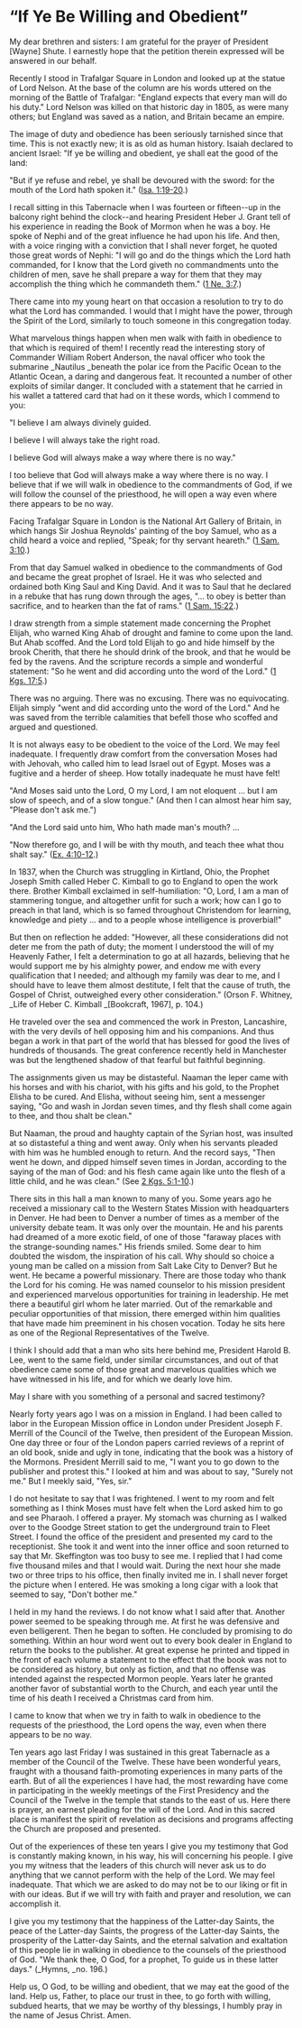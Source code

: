 # “If Ye Be Willing and Obedient”

My dear brethren and sisters: I am grateful for the prayer of President
[Wayne] Shute. I earnestly hope that the petition therein expressed will be
answered in our behalf.

Recently I stood in Trafalgar Square in London and looked up at the statue of
Lord Nelson. At the base of the column are his words uttered on the morning of
the Battle of Trafalgar: "England expects that every man will do his duty."
Lord Nelson was killed on that historic day in 1805, as were many others; but
England was saved as a nation, and Britain became an empire.

The image of duty and obedience has been seriously tarnished since that time.
This is not exactly new; it is as old as human history. Isaiah declared to
ancient Israel: "If ye be willing and obedient, ye shall eat the good of the
land:

"But if ye refuse and rebel, ye shall be devoured with the sword: for the
mouth of the Lord hath spoken it." ([Isa.
1:19-20](https://www.lds.org/scriptures/ot/isa/1.19-20?lang=eng#18).)

I recall sitting in this Tabernacle when I was fourteen or fifteen--up in the
balcony right behind the clock--and hearing President Heber J. Grant tell of
his experience in reading the Book of Mormon when he was a boy. He spoke of
Nephi and of the great influence he had upon his life. And then, with a voice
ringing with a conviction that I shall never forget, he quoted those great
words of Nephi: "I will go and do the things which the Lord hath commanded,
for I know that the Lord giveth no commandments unto the children of men, save
he shall prepare a way for them that they may accomplish the thing which he
commandeth them." ([1 Ne.
3:7](https://www.lds.org/scriptures/bofm/1-ne/3.7?lang=eng#6).)

There came into my young heart on that occasion a resolution to try to do what
the Lord has commanded. I would that I might have the power, through the
Spirit of the Lord, similarly to touch someone in this congregation today.

What marvelous things happen when men walk with faith in obedience to that
which is required of them! I recently read the interesting story of Commander
William Robert Anderson, the naval officer who took the submarine _Nautilus
_beneath the polar ice from the Pacific Ocean to the Atlantic Ocean, a daring
and dangerous feat. It recounted a number of other exploits of similar danger.
It concluded with a statement that he carried in his wallet a tattered card
that had on it these words, which I commend to you:

"I believe I am always divinely guided.

I believe I will always take the right road.

I believe God will always make a way where there is no way."

I too believe that God will always make a way where there is no way. I believe
that if we will walk in obedience to the commandments of God, if we will
follow the counsel of the priesthood, he will open a way even where there
appears to be no way.

Facing Trafalgar Square in London is the National Art Gallery of Britain, in
which hangs Sir Joshua Reynolds' painting of the boy Samuel, who as a child
heard a voice and replied, "Speak; for thy servant heareth." ([1 Sam.
3:10](https://www.lds.org/scriptures/ot/1-sam/3.10?lang=eng#9).)

From that day Samuel walked in obedience to the commandments of God and became
the great prophet of Israel. He it was who selected and ordained both King
Saul and King David. And it was to Saul that he declared in a rebuke that has
rung down through the ages, "... to obey is better than sacrifice, and to
hearken than the fat of rams." ([1 Sam.
15:22](https://www.lds.org/scriptures/ot/1-sam/15.22?lang=eng#21).)

I draw strength from a simple statement made concerning the Prophet Elijah,
who warned King Ahab of drought and famine to come upon the land. But Ahab
scoffed. And the Lord told Elijah to go and hide himself by the brook Cherith,
that there he should drink of the brook, and that he would be fed by the
ravens. And the scripture records a simple and wonderful statement: "So he
went and did according unto the word of the Lord." ([1 Kgs.
17:5](https://www.lds.org/scriptures/ot/1-kgs/17.5?lang=eng#4).)

There was no arguing. There was no excusing. There was no equivocating. Elijah
simply "went and did according unto the word of the Lord." And he was saved
from the terrible calamities that befell those who scoffed and argued and
questioned.

It is not always easy to be obedient to the voice of the Lord. We may feel
inadequate. I frequently draw comfort from the conversation Moses had with
Jehovah, who called him to lead Israel out of Egypt. Moses was a fugitive and
a herder of sheep. How totally inadequate he must have felt!

"And Moses said unto the Lord, O my Lord, I am not eloquent ... but I am slow of
speech, and of a slow tongue." (And then I can almost hear him say, "Please
don't ask me.")

"And the Lord said unto him, Who hath made man's mouth? ...

"Now therefore go, and I will be with thy mouth, and teach thee what thou
shalt say." ([Ex.
4:10-12](https://www.lds.org/scriptures/ot/ex/4.10-12?lang=eng#9).)

In 1837, when the Church was struggling in Kirtland, Ohio, the Prophet Joseph
Smith called Heber C. Kimball to go to England to open the work there. Brother
Kimball exclaimed in self-humiliation: "O, Lord, I am a man of stammering
tongue, and altogether unfit for such a work; how can I go to preach in that
land, which is so famed throughout Christendom for learning, knowledge and
piety ... and to a people whose intelligence is proverbial!"

But then on reflection he added: "However, all these considerations did not
deter me from the path of duty; the moment I understood the will of my
Heavenly Father, I felt a determination to go at all hazards, believing that
he would support me by his almighty power, and endow me with every
qualification that I needed; and although my family was dear to me, and I
should have to leave them almost destitute, I felt that the cause of truth,
the Gospel of Christ, outweighed every other consideration." (Orson F.
Whitney, _Life of Heber C. Kimball _[Bookcraft, 1967], p. 104.)

He traveled over the sea and commenced the work in Preston, Lancashire, with
the very devils of hell opposing him and his companions. And thus began a work
in that part of the world that has blessed for good the lives of hundreds of
thousands. The great conference recently held in Manchester was but the
lengthened shadow of that fearful but faithful beginning.

The assignments given us may be distasteful. Naaman the leper came with his
horses and with his chariot, with his gifts and his gold, to the Prophet
Elisha to be cured. And Elisha, without seeing him, sent a messenger saying,
"Go and wash in Jordan seven times, and thy flesh shall come again to thee,
and thou shalt be clean."

But Naaman, the proud and haughty captain of the Syrian host, was insulted at
so distasteful a thing and went away. Only when his servants pleaded with him
was he humbled enough to return. And the record says, "Then went he down, and
dipped himself seven times in Jordan, according to the saying of the man of
God: and his flesh came again like unto the flesh of a little child, and he
was clean." (See [2 Kgs.
5:1-10](https://www.lds.org/scriptures/ot/2-kgs/5.1-10?lang=eng#0).)

There sits in this hall a man known to many of you. Some years ago he received
a missionary call to the Western States Mission with headquarters in Denver.
He had been to Denver a number of times as a member of the university debate
team. It was only over the mountain. He and his parents had dreamed of a more
exotic field, of one of those "faraway places with the strange-sounding
names." His friends smiled. Some dear to him doubted the wisdom, the
inspiration of his call. Why should so choice a young man be called on a
mission from Salt Lake City to Denver? But he went. He became a powerful
missionary. There are those today who thank the Lord for his coming. He was
named counselor to his mission president and experienced marvelous
opportunities for training in leadership. He met there a beautiful girl whom
he later married. Out of the remarkable and peculiar opportunities of that
mission, there emerged within him qualities that have made him preeminent in
his chosen vocation. Today he sits here as one of the Regional Representatives
of the Twelve.

I think I should add that a man who sits here behind me, President Harold B.
Lee, went to the same field, under similar circumstances, and out of that
obedience came some of those great and marvelous qualities which we have
witnessed in his life, and for which we dearly love him.

May I share with you something of a personal and sacred testimony?

Nearly forty years ago I was on a mission in England. I had been called to
labor in the European Mission office in London under President Joseph F.
Merrill of the Council of the Twelve, then president of the European Mission.
One day three or four of the London papers carried reviews of a reprint of an
old book, snide and ugly in tone, indicating that the book was a history of
the Mormons. President Merrill said to me, "I want you to go down to the
publisher and protest this." I looked at him and was about to say, "Surely not
me." But I meekly said, "Yes, sir."

I do not hesitate to say that I was frightened. I went to my room and felt
something as I think Moses must have felt when the Lord asked him to go and
see Pharaoh. I offered a prayer. My stomach was churning as I walked over to
the Goodge Street station to get the underground train to Fleet Street. I
found the office of the president and presented my card to the receptionist.
She took it and went into the inner office and soon returned to say that Mr.
Skeffington was too busy to see me. I replied that I had come five thousand
miles and that I would wait. During the next hour she made two or three trips
to his office, then finally invited me in. I shall never forget the picture
when I entered. He was smoking a long cigar with a look that seemed to say,
"Don't bother me."

I held in my hand the reviews. I do not know what I said after that. Another
power seemed to be speaking through me. At first he was defensive and even
belligerent. Then he began to soften. He concluded by promising to do
something. Within an hour word went out to every book dealer in England to
return the books to the publisher. At great expense he printed and tipped in
the front of each volume a statement to the effect that the book was not to be
considered as history, but only as fiction, and that no offense was intended
against the respected Mormon people. Years later he granted another favor of
substantial worth to the Church, and each year until the time of his death I
received a Christmas card from him.

I came to know that when we try in faith to walk in obedience to the requests
of the priesthood, the Lord opens the way, even when there appears to be no
way.

Ten years ago last Friday I was sustained in this great Tabernacle as a member
of the Council of the Twelve. These have been wonderful years, fraught with a
thousand faith-promoting experiences in many parts of the earth. But of all
the experiences I have had, the most rewarding have come in participating in
the weekly meetings of the First Presidency and the Council of the Twelve in
the temple that stands to the east of us. Here there is prayer, an earnest
pleading for the will of the Lord. And in this sacred place is manifest the
spirit of revelation as decisions and programs affecting the Church are
proposed and presented.

Out of the experiences of these ten years I give you my testimony that God is
constantly making known, in his way, his will concerning his people. I give
you my witness that the leaders of this church will never ask us to do
anything that we cannot perform with the help of the Lord. We may feel
inadequate. That which we are asked to do may not be to our liking or fit in
with our ideas. But if we will try with faith and prayer and resolution, we
can accomplish it.

I give you my testimony that the happiness of the Latter-day Saints, the peace
of the Latter-day Saints, the progress of the Latter-day Saints, the
prosperity of the Latter-day Saints, and the eternal salvation and exaltation
of this people lie in walking in obedience to the counsels of the priesthood
of God. "We thank thee, O God, for a prophet, To guide us in these latter
days." (_Hymns, _no. 196.)

Help us, O God, to be willing and obedient, that we may eat the good of the
land. Help us, Father, to place our trust in thee, to go forth with willing,
subdued hearts, that we may be worthy of thy blessings, I humbly pray in the
name of Jesus Christ. Amen.

